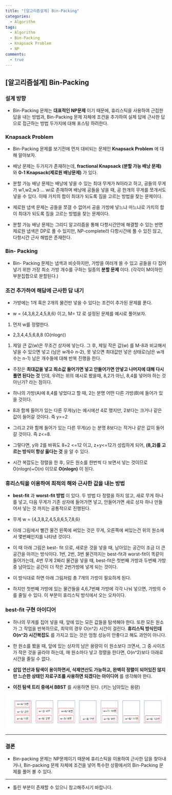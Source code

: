 ```yaml
---
title: "[알고리즘설계] Bin-Packing"
categories:
  - Algorithm
tags:
  - Algorithm
  - Bin-Packing
  - Knapsack Problem
  - NP
comments:
  - true
---
```


## [알고리즘설계] Bin-Packing

### 설계 방향

* Bin-Packing 문제는 __대표적인 NP문제__ 이기 때문에, 휴리스틱을 사용하여 근접한 답을 내는 방법과, Bin-Packing 문제 자체에 조건을 추가하여 실제 답에 근사한 답으로 접근하는 방법 두가지에 대해 포스팅 하려한다.

### Knapsack Problem

* Bin-Packing 문제를 보기전에 먼저 대비되는 문제인 __Knapsack Problem__ 에 대해 알아보자.

* 배낭 문제는 두가지가 존재하는데, __fractional Knapsack (분할 가능 배낭 문제)__ 와 __0-1 Knapsack(제로원 배낭문제)__ 가 있다.

* 분할 가능 배낭 문제는 배낭에 넣을 수 있는 최대 무게가 N이라고 하고, 공들의 무게가 w1,w2,w3 ... wi로 존재하며 배낭에 공들을 넣을 때, 공 한개의 무게를 쪼개서도 넣을 수 있다. 이때 가치의 합이 최대가 되도록 짐을 고르는 방법을 찾는 문제이다.

* 제로원 냅색 문제는 공들을 쪼갤 수 없어서 공을 가방에 넣느냐 마느냐로 가치의 합이 최대가 되도록 짐을 고르는 방법을 찾는 문제이다.

* 분할 가능 배낭 문제는 그리디 알고리즘을 통해 다항시간안에 해결할 수 있는 반면 제로원 냅색은 DP로 풀 수 있지만, NP-complete라 다항시간에 풀 수 있진 않고, 다항시간 근사 해법은 존재한다.

### Bin- Packing

* Bin- Packing 문제는 냅색과 비슷하지만, 가방을 여러개 쓸 수 있고 공들을 다 집어넣기 위한 가장 최소 가방 개수를 구하는 일종의 __분할 문제__ 이다. (각각이 M이하인 부분집합으로 분할된다.)


### 조건 추가하여 해답에 근사한 답 내기

* 가방에는 1개 혹은 2개의 물건만 넣을 수 있다는 조건이 추가된 문제를 푼다.

* w = {4,3,8,2,4,5,8,6} 이고, M= 12 로 설정된 문제를 예시로 풀어보자.

1. 먼저 w를 정렬한다.
  - 2,3,4,4,5,6,8,8 (O(nlogn))

1. 제일 큰 값(w)은 무조건 상자에 넣는다. 그 후, 제일 작은 값(w) 를 M-8과 비교해서 넣을 수 있으면 넣고 (남은 w개수 n-2), 못 넣으면 최대값만 넣은 상태로(남은 w개수는 n-1) 남은 개수들에 대해 반복 진행을 한다.

* 주장은 __최대값을 넣고 최소값 들어가면 넣고 안들어가면 안넣고 나머지에 대해 다시 풀면 된다는 것__ 인데, 우려는 위의 예시로 봤을때, 8,2가 아닌, 8,4를 넣어야 하는 것 아닌가? 라는 점이다.

* 하나의 가방(A)에 8,4를 넣었다고 할 때, 2는 분명 어떤 다른 가방(B)에 들어가 있을 것이다.

* 8과 함께 들어가 있는 다른 무게(y)는 예시에선 4로 했지만, 2보다는 크거나 같은 값이 들어갈 것이다. 즉 y>=2

* 그리고 2와 함께 들어가 있는 다른 무게(z) 는 분명 8보다는 작거나 같은 값이 들어갈 것이다. 즉 z<=8.

* 그렇다면, y와 2를 바꿔도 8+2 <=12 이고, z+y<=12가 성립하게 되어, __(8,2)를 고르는 방식이 항상 옳다는 것__ 을 알 수 있다.

* 시간 복잡도는 정렬을 한 후, 모든 원소를 한번씩 다 보면서 넣는 것이므로 O(nlogn)+O(n) 이므로 __O(nlogn)__ 이 된다.

### 휴리스틱을 이용하여 최적의 해와 근사한 값을 내는 방법

* __best-fit__ 과 __worst-fit 방법__ 이 있다. 두 방법 다 정렬을 하지 않고, 새로 무게 하나를 넣고, 다음 무게가 기존 상자에 들어가면 넣고, 안들어가면 새로 상자 하나 만들어서 넣는 것 까지는 공통적으로 진행된다.

* 무게 w = {4,3,8,2,4,5,8,6,5,7,8,6}

* 아래 그림에서 빨간 물건 왼쪽에 써있는 것은 무게, 오른쪽에 써있는건 위의 원소에서 몇번째인지를 나타낸 것이다.

* 이 때 아래 그림은 best- fit 으로, 새로운 것을 넣을 때, 남아있는 공간이 조금 더 큰 공간을 아끼는 방식이다. 1번, 2번, 3번 물건까지는 best-fit과 worst-fit이 똑같이 들어가는데, 4번 무게 2짜리 물건을 넣을 때, best-fit은 첫번째 가방과 두번째 가방 중 남아있는 공간이 더 작은 2번가방에 넣게 되는 것이다.

* 이 방식대로 하면 아래 그림처럼 총 7개의 가방이 필요하게 된다.

* 하지만 첫번째 가방에 있는 물건들을 4,6,7번째 가방에 각각 나눠 넣으면, 가방의 수를 줄일 수 있다. 이 부분이 휴리스틱 방식에서 오는 오차이다.

### best-fit 구현 아이디어

* 하나의 무게를 집어 넣을 때, 앞에 있는 모든 값들을 탐색해야 한다. 또한 모든 원소가 그 작업을 반복하므로, 최악의 경우 O(n^2) 시간이 걸린다. __휴리스틱 방식인데 O(n^2) 시간복잡도__ 를 가지고 있는 것은 엄청 성능이 안좋다고 해도 과언이 아니다.

* 한 원소를 봤을 때, 앞에 있는 상자의 남은 용량이 이 원소보다 크면서, 그 중 사이즈가 작은 것을 골라야 하는데, 매 원소마다 넣고 정렬을 한다면, O(n^2)보다 아래로 시간을 줄일 수 없다.

* __삽입 연산과 탐색이 용이하면서, 삭제연산도 가능하고, 완벽히 정렬이 되어있진 않지만 느슨한 상태인 자료구조를 사용하면 되겠다는 아이디어__ 를 생각해야 한다.

* __이진 탐색 트리 중에서 BBST__ 를 사용하면 된다. (키는 남아있는 용량)

![](/assets/img/Algorithm/Binpacking.png)

---

### 결론

* Bin-packing 문제는 NP문제이기 때문에 휴리스틱을 이용하여 근사한 답을 찾아내거나, Bin-packing 문제 자체에 조건을 넣어 특수한 상황에서의 Bin-Packing 문제를 풀어 볼 수 있다.

---

* 틀린 부분이 존재할 수 있으니 참고해주시기 바랍니다.
